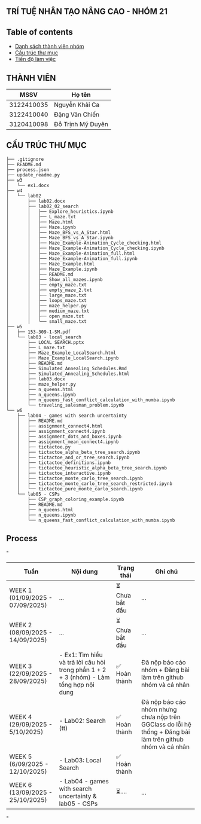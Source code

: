 ## TRÍ TUỆ NHÂN TẠO NÂNG CAO - NHÓM 21

## Table of contents

- [Danh sách thành viên nhóm](#thành-viên)
- [Cấu trúc thư mục](#cấu-trúc-thư-mục)
- [Tiến độ làm việc](#quá-trình)

## THÀNH VIÊN

| MSSV       | Họ tên            |
| ---------- | ----------------- |
| 3122410035 | Nguyễn Khải Ca    |
| 3122410040 | Đặng Văn Chiến    |
| 3120410098 | Đỗ Trịnh Mỹ Duyên |

## CẤU TRÚC THƯ MỤC

<!-- STRUCTURE_START -->

```
├── .gitignore
├── README.md
├── process.json
├── update_readme.py
├── w3
│   └── ex1.docx
├── w4
│   └── lab02
│       ├── lab02.docx
│       ├── lab02_02_search
│       │   ├── Explore_heuristics.ipynb
│       │   ├── L_maze.txt
│       │   ├── Maze.html
│       │   ├── Maze.ipynb
│       │   ├── Maze_BFS_vs_A_Star.html
│       │   ├── Maze_BFS_vs_A_Star.ipynb
│       │   ├── Maze_Example-Animation_Cycle_checking.html
│       │   ├── Maze_Example-Animation_Cycle_checking.ipynb
│       │   ├── Maze_Example-Animation_full.html
│       │   ├── Maze_Example-Animation_full.ipynb
│       │   ├── Maze_Example.html
│       │   ├── Maze_Example.ipynb
│       │   ├── README.md
│       │   ├── Show_all_mazes.ipynb
│       │   ├── empty_maze.txt
│       │   ├── empty_maze_2.txt
│       │   ├── large_maze.txt
│       │   ├── loops_maze.txt
│       │   ├── maze_helper.py
│       │   ├── medium_maze.txt
│       │   ├── open_maze.txt
│       │   └── small_maze.txt
├── w5
│   ├── 153-309-1-SM.pdf
│   └── lab03 - local_search
│       ├── LOCAL SEARCH.pptx
│       ├── L_maze.txt
│       ├── Maze_Example_LocalSearch.html
│       ├── Maze_Example_LocalSearch.ipynb
│       ├── README.md
│       ├── Simulated_Annealing_Schedules.Rmd
│       ├── Simulated_Annealing_Schedules.html
│       ├── lab03.docx
│       ├── maze_helper.py
│       ├── n_queens.html
│       ├── n_queens.ipynb
│       ├── n_queens_fast_conflict_calculation_with_numba.ipynb
│       └── traveling_salesman_problem.ipynb
└── w6
    ├── lab04 - games with search uncertainty
    │   ├── README.md
    │   ├── assignment_connect4.html
    │   ├── assignment_connect4.ipynb
    │   ├── assignment_dots_and_boxes.ipynb
    │   ├── assignment_mean_connect4.ipynb
    │   ├── tictactoe.py
    │   ├── tictactoe_alpha_beta_tree_search.ipynb
    │   ├── tictactoe_and_or_tree_search.ipynb
    │   ├── tictactoe_definitions.ipynb
    │   ├── tictactoe_heuristic_alpha_beta_tree_search.ipynb
    │   ├── tictactoe_interactive.ipynb
    │   ├── tictactoe_monte_carlo_tree_search.ipynb
    │   ├── tictactoe_monte_carlo_tree_search_restricted.ipynb
    │   └── tictactoe_pure_monte_carlo_search.ipynb
    └── lab05 - CSPs
        ├── CSP_graph_coloring_example.ipynb
        ├── README.md
        ├── n_queens.html
        ├── n_queens.ipynb
        └── n_queens_fast_conflict_calculation_with_numba.ipynb
```

<!-- STRUCTURE_END -->

## Process

"<!-- PROCESS_START -->

| Tuần                             | Nội dung                                                                               | Trạng thái      | Ghi chú                                                                                                    |
| -------------------------------- | -------------------------------------------------------------------------------------- | --------------- | ---------------------------------------------------------------------------------------------------------- |
| WEEK 1 (01/09/2025 - 07/09/2025) | ...                                                                                    | ⏳ Chưa bắt đầu | ...                                                                                                        |
| WEEK 2 (08/09/2025 - 14/09/2025) | ...                                                                                    | ⏳ Chưa bắt đầu | ...                                                                                                        |
| WEEK 3 (22/09/2025 - 28/09/2025) | - Ex1: Tìm hiểu và trả lời câu hỏi trong phần 1 + 2 + 3 (nhóm) - Làm tổng hợp nội dung | ✅ Hoàn thành   | Đã nộp báo cáo nhóm + Đăng bài làm trên github nhóm và cá nhân                                             |
| WEEK 4 (29/09/2025 - 5/10/2025)  | - Lab02: Search (tt)                                                                   | ✅ Hoàn thành   | Đã nộp báo cáo nhóm nhưng chưa nộp trên GGClass do lỗi hệ thống + Đăng bài làm trên github nhóm và cá nhân |
| WEEK 5 (6/09/2025 - 12/10/2025)  | - Lab03: Local Search                                                                  | ✅ Hoàn thành   |                                                                                                            |
| WEEK 6 (13/09/2025 - 25/10/2025) | - Lab04 - games with search uncertainty & lab05 - CSPs                                 | ⏳....          | ...                                                                                                        |

<!-- PROCESS_END -->"
<!-- STRUCTURE_START -->
